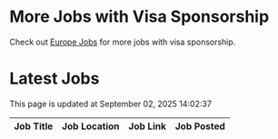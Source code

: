 # More Jobs with Visa Sponsorship

Check out [Europe Jobs](https://github.com/sureshparimi/europejobs#latest-jobs) for more jobs with visa sponsorship.

# Latest Jobs

This page is updated at September 02, 2025 14:02:37

| Job Title | Job Location | Job Link | Job Posted |
| --- | --- | --- | --- |

